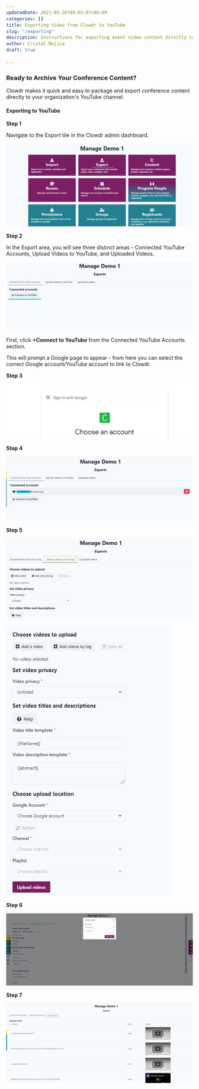 ```yaml
---
updatedDate: 2021-05-26T09:05:07+00:00
categories: []
title: Exporting Video from Clowdr to YouTube
slug: "/exporting"
description: Instructions for exporting event video content directly to YouTube
author: Cristal Mojica
draft: true

---
```

### Ready to Archive Your Conference Content?

Clowdr makes it quick and easy to package and export conference content directly to your organization's YouTube channel.

#### Exporting to YouTube

**Step 1**

Navigate to the Export tile in the Clowdr admin dashboard.

![](/images/export-1.jpg)

**Step 2**

In the Export area, you will see three distinct areas - Connected YouTube Accounts, Upload Videos to YouTube, and Uploaded Videos. 

![](/images/export-2.jpg)

First, click **+Connect to YouTube** from the Connected YouTube Accounts section. 

This will prompt a Google page to appear - from here you can select the correct Google account/YouTube account to link to Clowdr.

**Step 3**

![](/images/export-3.jpg)

**Step 4**

![](/images/export-4.jpg)

**Step 5**

![](/images/export-5.jpg)

![](/images/export-6.jpg)

**Step 6**

![](/images/export-7a.jpg)

**Step 7**

![](/images/export-7.jpg)